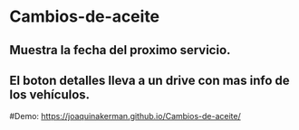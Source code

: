 # Cambios-de-aceite

## Muestra la fecha del proximo servicio. 
## El boton detalles lleva a un drive con mas info de los vehículos.

#Demo: https://joaquinakerman.github.io/Cambios-de-aceite/
